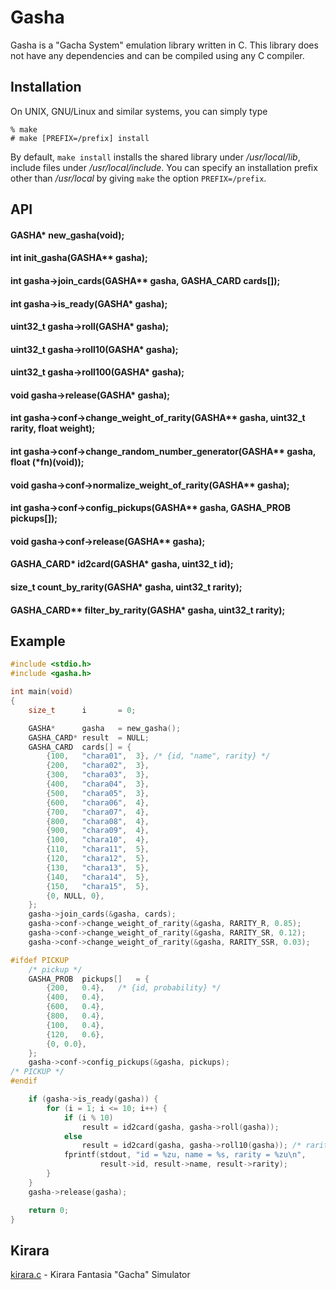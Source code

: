 # Gasha

Gasha is a "Gacha System" emulation library written in C.
This library does not have any dependencies and can be compiled using any C compiler.

## Installation

On UNIX, GNU/Linux and similar systems, you can simply type

```
% make
# make [PREFIX=/prefix] install
```

By default, `make install` installs the shared library under */usr/local/lib*, include files under */usr/local/include*. You can specify an installation prefix other than */usr/local* by giving `make` the option `PREFIX=/prefix`.


## API

#### GASHA* new_gasha(void);
#### int init_gasha(GASHA** gasha);

#### int gasha->join_cards(GASHA** gasha, GASHA_CARD cards[]);
#### int gasha->is_ready(GASHA* gasha);
#### uint32_t gasha->roll(GASHA* gasha);
#### uint32_t gasha->roll10(GASHA* gasha);
#### uint32_t gasha->roll100(GASHA* gasha);
#### void gasha->release(GASHA* gasha);

#### int gasha->conf->change_weight_of_rarity(GASHA** gasha, uint32_t rarity, float weight);
#### int gasha->conf->change_random_number_generator(GASHA** gasha, float (*fn)(void));
#### void gasha->conf->normalize_weight_of_rarity(GASHA** gasha);
#### int gasha->conf->config_pickups(GASHA** gasha, GASHA_PROB pickups[]);
#### void gasha->conf->release(GASHA** gasha);

#### GASHA_CARD* id2card(GASHA* gasha, uint32_t id);
#### size_t count_by_rarity(GASHA* gasha, uint32_t rarity);
#### GASHA_CARD** filter_by_rarity(GASHA* gasha, uint32_t rarity);


## Example

```c
#include <stdio.h>
#include <gasha.h>

int main(void)
{
    size_t      i       = 0;

    GASHA*      gasha   = new_gasha();
    GASHA_CARD* result  = NULL;
    GASHA_CARD  cards[] = {
        {100,   "chara01",  3}, /* {id, "name", rarity} */
        {200,   "chara02",  3},
        {300,   "chara03",  3},
        {400,   "chara04",  3},
        {500,   "chara05",  3},
        {600,   "chara06",  4},
        {700,   "chara07",  4},
        {800,   "chara08",  4},
        {900,   "chara09",  4},
        {100,   "chara10",  4},
        {110,   "chara11",  5},
        {120,   "chara12",  5},
        {130,   "chara13",  5},
        {140,   "chara14",  5},
        {150,   "chara15",  5},
        {0, NULL, 0},
    };
    gasha->join_cards(&gasha, cards);
    gasha->conf->change_weight_of_rarity(&gasha, RARITY_R, 0.85);
    gasha->conf->change_weight_of_rarity(&gasha, RARITY_SR, 0.12);
    gasha->conf->change_weight_of_rarity(&gasha, RARITY_SSR, 0.03);

#ifdef PICKUP
    /* pickup */
    GASHA_PROB  pickups[]   = {
        {200,   0.4},   /* {id, probability} */
        {400,   0.4},
        {600,   0.4},
        {800,   0.4},
        {100,   0.4},
        {120,   0.6},
        {0, 0.0},
    };
    gasha->conf->config_pickups(&gasha, pickups);
/* PICKUP */
#endif

    if (gasha->is_ready(gasha)) {
        for (i = 1; i <= 10; i++) {
            if (i % 10)
                result = id2card(gasha, gasha->roll(gasha));
            else
                result = id2card(gasha, gasha->roll10(gasha)); /* rarity >= 4 */
            fprintf(stdout, "id = %zu, name = %s, rarity = %zu\n",
                    result->id, result->name, result->rarity);
        }
    }
    gasha->release(gasha);

    return 0;
}
```

## Kirara

[kirara.c](https://raw.githubusercontent.com/sasairc/gasha/wip/kirara/kirara.c) -  Kirara Fantasia "Gacha" Simulator
